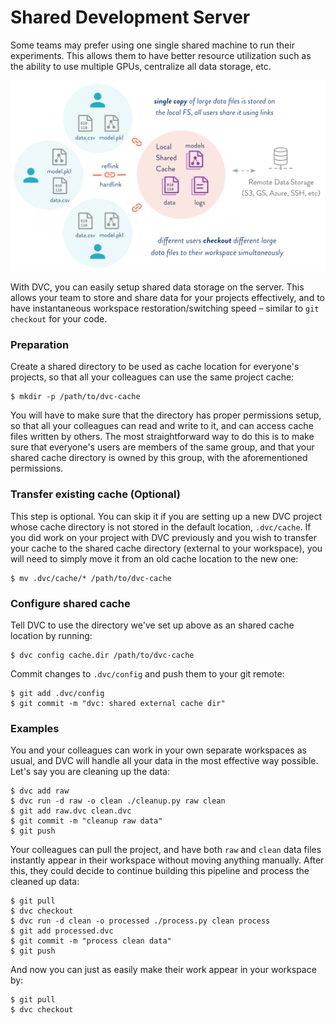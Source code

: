 # Shared Development Server

Some teams may prefer using one single shared machine to run their experiments.
This allows them to have better resource utilization such as the ability to use
multiple GPUs, centralize all data storage, etc.

![](/static/img/shared-server.png)

With DVC, you can easily setup shared data storage on the server. This allows
your team to store and share data for your projects effectively, and to have
instantaneous <abbr>workspace</abbr> restoration/switching speed – similar to
`git checkout` for your code.

### Preparation

Create a shared directory to be used as <abbr>cache</abbr> location for
everyone's <abbr>projects</abbr>, so that all your colleagues can use the same
project cache:

```dvc
$ mkdir -p /path/to/dvc-cache
```

You will have to make sure that the directory has proper permissions setup, so
that all your colleagues can read and write to it, and can access cache files
written by others. The most straightforward way to do this is to make sure that
everyone's users are members of the same group, and that your shared cache
directory is owned by this group, with the aforementioned permissions.

### Transfer existing cache (Optional)

This step is optional. You can skip it if you are setting up a new DVC project
whose cache directory is not stored in the default location, `.dvc/cache`. If
you did work on your project with DVC previously and you wish to transfer your
cache to the shared cache directory (external to your workspace), you will need
to simply move it from an old cache location to the new one:

```dvc
$ mv .dvc/cache/* /path/to/dvc-cache
```

### Configure shared cache

Tell DVC to use the directory we've set up above as an shared cache location by
running:

```dvc
$ dvc config cache.dir /path/to/dvc-cache
```

Commit changes to `.dvc/config` and push them to your git remote:

```dvc
$ git add .dvc/config
$ git commit -m "dvc: shared external cache dir"
```

### Examples

You and your colleagues can work in your own separate <abbr>workspaces</abbr> as
usual, and DVC will handle all your data in the most effective way possible.
Let's say you are cleaning up the data:

```dvc
$ dvc add raw
$ dvc run -d raw -o clean ./cleanup.py raw clean
$ git add raw.dvc clean.dvc
$ git commit -m "cleanup raw data"
$ git push
```

Your colleagues can pull the project, and have both `raw` and `clean` data files
instantly appear in their workspace without moving anything manually. After
this, they could decide to continue building this pipeline and process the
cleaned up data:

```dvc
$ git pull
$ dvc checkout
$ dvc run -d clean -o processed ./process.py clean process
$ git add processed.dvc
$ git commit -m "process clean data"
$ git push
```

And now you can just as easily make their work appear in your workspace by:

```dvc
$ git pull
$ dvc checkout
```
